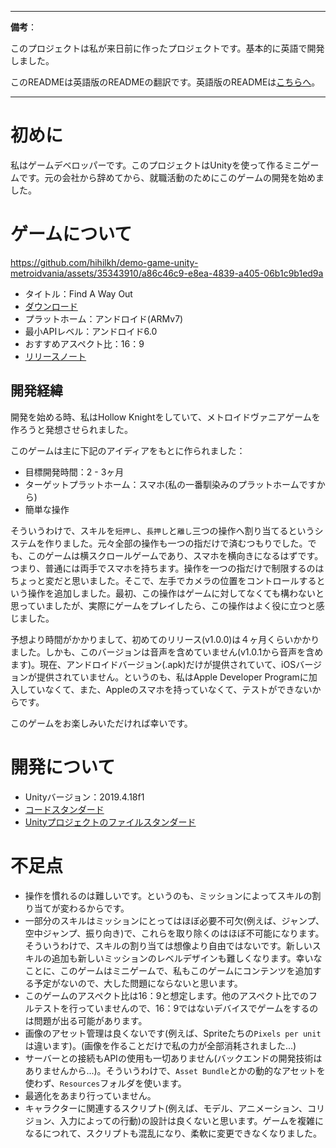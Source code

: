 
---

**備考**：

このプロジェクトは私が来日前に作ったプロジェクトです。基本的に英語で開発しました。

このREADMEは英語版のREADMEの翻訳です。英語版のREADMEは[こちらへ](./README_en.md)。

---

# 初めに

私はゲームデベロッパーです。このプロジェクトはUnityを使って作るミニゲームです。元の会社から辞めてから、就職活動のためにこのゲームの開発を始めました。

# ゲームについて

https://github.com/hihilkh/demo-game-unity-metroidvania/assets/35343910/a86c46c9-e8ea-4839-a405-06b1c9b1ed9a

* タイトル：Find A Way Out
* [ダウンロード](https://github.com/hihilkh/demo-game-unity-metroidvania/releases/latest)
* プラットホーム：アンドロイド(ARMv7)
* 最小APIレベル：アンドロイド6.0
* おすすめアスペクト比：16：9
* [リリースノート](./ReleaseNotes.md)

## 開発経緯

開発を始める時、私はHollow Knightをしていて、メトロイドヴァニアゲームを作ろうと発想させられました。

このゲームは主に下記のアイディアをもとに作られました：

* 目標開発時間：2 - 3ヶ月
* ターゲットプラットホーム：スマホ(私の一番馴染みのプラットホームですから)
* 簡単な操作

そういうわけで、スキルを`短押し`、`長押し`と`離し`三つの操作へ割り当てるというシステムを作りました。元々全部の操作も一つの指だけで済むつもりでした。でも、このゲームは横スクロールゲームであり、スマホを横向きになるはずです。つまり、普通には両手でスマホを持ちます。操作を一つの指だけで制限するのはちょっと変だと思いました。そこで、左手でカメラの位置をコントロールするという操作を追加しました。最初、この操作はゲームに対してなくても構わないと思っていましたが、実際にゲームをプレイしたら、この操作はよく役に立つと感じました。

予想より時間がかかりまして、初めてのリリース(v1.0.0)は４ヶ月くらいかかりました。しかも、このバージョンは音声を含めていません(v1.0.1から音声を含めます)。現在、アンドロイドバージョン(.apk)だけが提供されていて、iOSバージョンが提供されていません。というのも、私はApple Developer Programに加入していなくて、また、Appleのスマホを持っていなくて、テストができないからです。

このゲームをお楽しみいただければ幸いです。

# 開発について

* Unityバージョン：2019.4.18f1
* [コードスタンダード](./Metroidvania/Assets/Documents/HihiFramework/CodeStandard.md)
* [Unityプロジェクトのファイルスタンダード](./Metroidvania/Assets/Documents/HihiFramework/UnityProjectFileStandard.md)

# 不足点

* 操作を慣れるのは難しいです。というのも、ミッションによってスキルの割り当てが変わるからです。
* 一部分のスキルはミッションにとってはほぼ必要不可欠(例えば、ジャンプ、空中ジャンプ、振り向き)で、これらを取り除くのはほぼ不可能になります。そういうわけで、スキルの割り当ては想像より自由ではないです。新しいスキルの追加も新しいミッションのレベルデザインも難しくなります。幸いなことに、このゲームはミニゲームで、私もこのゲームにコンテンツを追加する予定がないので、大した問題にならないと思います。
* このゲームのアスペクト比は16：9と想定します。他のアスペクト比でのフルテストを行っていませんので、16：9ではないデバイスでゲームをするのは問題が出る可能があります。
* 画像のアセット管理は良くないです(例えば、Spriteたちの`Pixels per unit`は違います)。(画像を作ることだけで私の力が全部消耗されました...)
* サーバーとの接続もAPIの使用も一切ありません(バックエンドの開発技術はありませんから...)。そういうわけで、`Asset Bundle`とかの動的なアセットを使わず、`Resources`フォルダを使います。
* 最適化をあまり行っていません。
* キャラクターに関連するスクリプト(例えば、モデル、アニメーション、コリジョン、入力によっての行動)の設計は良くないと思います。ゲームを複雑になるにつれて、スクリプトも混乱になり、柔軟に変更できなくなりました。
